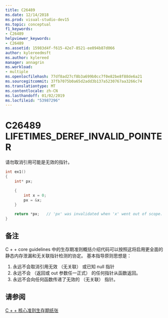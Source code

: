 ```yaml
---
title: C26489
ms.date: 12/14/2018
ms.prod: visual-studio-dev15
ms.topic: conceptual
f1_keywords:
- C26489
helpviewer_keywords:
- C26489
ms.assetid: 15983d4f-f615-42e7-8521-ee094b87d066
author: kylereedmsft
ms.author: kylereed
manager: annagrin
ms.workload:
- multiple
ms.openlocfilehash: 77df8ad27cf8b3a699b0cc7f0e82be8f88de6a21
ms.sourcegitcommit: 37fb7075b0a65d2add3b137a5230767aa3266c74
ms.translationtype: MT
ms.contentlocale: zh-CN
ms.lasthandoff: 01/02/2019
ms.locfileid: "53987296"
---
```

# <a name="c26489-lifetimesderefinvalidpointer"></a>C26489 LIFETIMES_DEREF_INVALID_POINTER

请勿取消引用可能是无效的指针。

```cpp
int ex1()
{
    int* px;

    {
        int x = 0;
        px = &x;
    }

    return *px;   // 'px' was invalidated when 'x' went out of scope.
}
```

## <a name="remarks"></a>备注

C + + core guidelines 中的生存期准则概括介绍代码可以按照这将启用更全面的静态内存泄漏和无关联指针检测的协定。 基本指导原则思想是：

1) 永远不会取消引用无效 （无关联） 或已知 null 指针
2) 永远不会 （返回或 out 参数任一正式） 的任何指针从函数返回。
3) 永远不会向任何函数传递了无效的 （无关联） 指针。

## <a name="see-also"></a>请参阅

[C + + 核心准则生存期纸张](https://github.com/isocpp/CppCoreGuidelines/blob/master/docs/Lifetime.pdf)